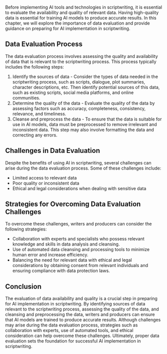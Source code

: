 
Before implementing AI tools and technologies in scriptwriting, it is essential to evaluate the availability and quality of relevant data. Having high-quality data is essential for training AI models to produce accurate results. In this chapter, we will explore the importance of data evaluation and provide guidance on preparing for AI implementation in scriptwriting.

Data Evaluation Process
-----------------------

The data evaluation process involves assessing the quality and availability of data that is relevant to the scriptwriting process. This process typically includes the following steps:

1. Identify the sources of data - Consider the types of data needed in the scriptwriting process, such as scripts, dialogue, plot summaries, character descriptions, etc. Then identify potential sources of this data, such as existing scripts, social media platforms, and online communities.
2. Determine the quality of the data - Evaluate the quality of the data by assessing factors such as accuracy, completeness, consistency, relevance, and timeliness.
3. Cleanse and preprocess the data - To ensure that the data is suitable for use in AI models, data must be preprocessed to remove irrelevant and inconsistent data. This step may also involve formatting the data and correcting any errors.

Challenges in Data Evaluation
-----------------------------

Despite the benefits of using AI in scriptwriting, several challenges can arise during the data evaluation process. Some of these challenges include:

* Limited access to relevant data
* Poor quality or inconsistent data
* Ethical and legal considerations when dealing with sensitive data

Strategies for Overcoming Data Evaluation Challenges
----------------------------------------------------

To overcome these challenges, writers and producers can consider the following strategies:

* Collaboration with experts and specialists who possess relevant knowledge and skills in data analysis and cleansing.
* Use of automated data cleansing and processing tools to minimize human error and increase efficiency.
* Balancing the need for relevant data with ethical and legal considerations by obtaining consent from relevant individuals and ensuring compliance with data protection laws.

Conclusion
----------

The evaluation of data availability and quality is a crucial step in preparing for AI implementation in scriptwriting. By identifying sources of data relevant to the scriptwriting process, assessing the quality of the data, and cleansing and preprocessing the data, writers and producers can ensure that AI models are trained to produce accurate results. Although challenges may arise during the data evaluation process, strategies such as collaboration with experts, use of automated tools, and ethical consideration can help overcome these challenges. Ultimately, proper data evaluation sets the foundation for successful AI implementation in scriptwriting.
